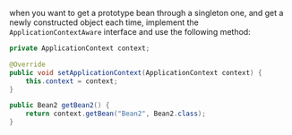 when you want to get a prototype bean through a singleton one, and get a newly constructed object each time, implement the `ApplicationContextAware` interface and use the following method:
```java
private ApplicationContext context;

@Override
public void setApplicationContext(ApplicationContext context) {
	this.context = context;
}

public Bean2 getBean2() {
	return context.getBean("Bean2", Bean2.class);
}
```